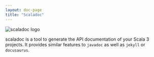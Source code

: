 ```yaml
---
layout: doc-page
title: "Scaladoc"
---
```


![scaladoc logo](images/scaladoc_logo.svg)

scaladoc is a tool to generate the API documentation of your Scala 3 projects. It provides similar features to `javadoc` as well as `jekyll` or `docusaurus`.
